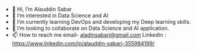 - 👋 Hi, I’m Alauddin Sabar
- 👀 I’m interested in Data Science and AI
- 🌱 I’m currently learning DevOps and developing my Deep learning skills. 
- 💞️ I’m looking to collaborate on Data Science and AI application.
- 📫 How to reach me email- aladinsabari@gmail.com    Linkedin : https://www.linkedin.com/in/alauddin-sabari-355984199/

<!---
alauddin-sabari/alauddin-sabari is a ✨ special ✨ repository because its `README.md` (this file) appears on your GitHub profile.
You can click the Preview link to take a look at your changes.
--->
